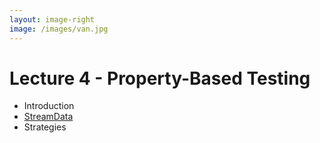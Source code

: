 ```yaml
---
layout: image-right
image: /images/van.jpg
---
```


# Lecture 4 - Property-Based Testing

* Introduction
* [StreamData][]
* Strategies

[StreamData]: https://github.com/whatyouhide/stream_data

<!--

Welcome to Lecture 4. Almost done ...

The last lecture (Randy Pausch anybody) ...

-->
